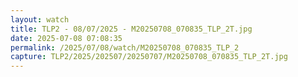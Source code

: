 ```yaml
---
layout: watch
title: TLP2 - 08/07/2025 - M20250708_070835_TLP_2T.jpg
date: 2025-07-08 07:08:35
permalink: /2025/07/08/watch/M20250708_070835_TLP_2
capture: TLP2/2025/202507/20250707/M20250708_070835_TLP_2T.jpg
---
```

